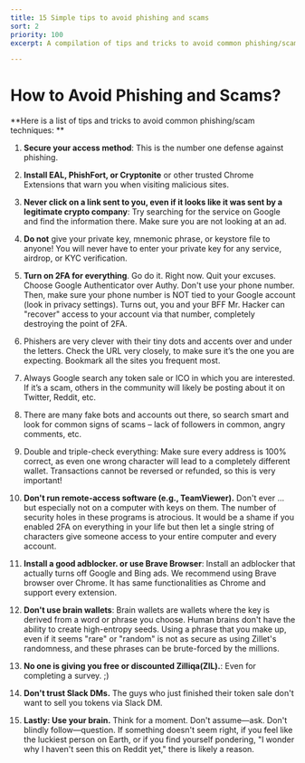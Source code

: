 ```yaml
---
title: 15 Simple tips to avoid phishing and scams
sort: 2
priority: 100
excerpt: A compilation of tips and tricks to avoid common phishing/scam techniques. Do not give your private key, mnemonic phrase, or keystore file to anyone. Never click on a link sent to you, even if it looks like it was sent by a legitimate crypto company

---
```

# How to Avoid Phishing and Scams?

**Here is a list of tips and tricks to avoid common phishing/scam techniques: **

1. **Secure your access method**: This is the number one defense against phishing.

2. **Install EAL, PhishFort, or Cryptonite** or other trusted Chrome Extensions that warn you when visiting malicious sites.

3. **Never click on a link sent to you, even if it looks like it was sent by a legitimate crypto company**: Try searching for the service on Google and find the information there. Make sure you are not looking at an ad.

4. **Do not** give your private key, mnemonic phrase, or keystore file to anyone! You will never have to enter your private key for any service, airdrop, or KYC verification.

5. **Turn on 2FA for everything**. Go do it. Right now. Quit your excuses. Choose Google Authenticator over Authy. Don't use your phone number. Then, make sure your phone number is NOT tied to your Google account (look in privacy settings). Turns out, you and your BFF Mr. Hacker can "recover" access to your account via that number, completely destroying the point of 2FA.

6. Phishers are very clever with their tiny dots and accents over and under the letters. Check the URL very closely, to make sure it’s the one you are expecting. Bookmark all the sites you frequent most.

7. Always Google search any token sale or ICO in which you are interested. If it’s a scam, others in the community will likely be posting about it on Twitter, Reddit, etc.

8. There are many fake bots and accounts out there, so search smart and look for common signs of scams – lack of followers in common, angry comments, etc.

9. Double and triple-check everything: Make sure every address is 100% correct, as even one wrong character will lead to a completely different wallet. Transactions cannot be reversed or refunded, so this is very important!

10. **Don't run remote-access software (e.g., TeamViewer).** Don't ever ... but especially not on a computer with keys on them. The number of security holes in these programs is atrocious. It would be a shame if you enabled 2FA on everything in your life but then let a single string of characters give someone access to your entire computer and every account.

11. **Install a good adblocker. or use Brave Browser**: Install an adblocker that actually turns off Google and Bing ads. We recommend using Brave browser over Chrome. It has same functionalities as Chrome and support every extension.

12. **Don't use brain wallets**: Brain wallets are wallets where the key is derived from a word or phrase you choose. Human brains don't have the ability to create high-entropy seeds. Using a phrase that you make up, even if it seems "rare" or "random" is not as secure as using Zillet's randomness, and these phrases can be brute-forced by the millions.

13. **No one is giving you free or discounted Zilliqa(ZIL).**: Even for completing a survey. ;)

14. **Don't trust Slack DMs.** The guys who just finished their token sale don't want to sell you tokens via Slack DM.

15. **Lastly: Use your brain.** Think for a moment. Don't assume—ask. Don't blindly follow—question. If something doesn't seem right, if you feel like the luckiest person on Earth, or if you find yourself pondering, "I wonder why I haven't seen this on Reddit yet," there is likely a reason.


